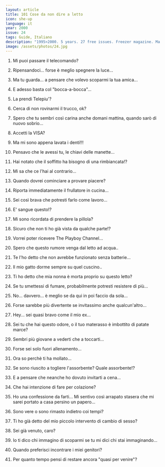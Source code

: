 ```yaml
---
layout: article
title: 101 Cose da non dire a letto
icon: she-up
language: it
year: 2000
issue: 24
tags: Guide, Italiano
description: "1995>2000. 5 years. 27 free issues. Freezer magazine. Ma tu guarda... a pensare che volevo scoparmi la tua amica..."
image: /assets/photos/24.jpg
---
```



1. Mi puoi passare il telecomando?

5. Ripensandoci... forse è meglio spegnere la luce...

7. Ma tu guarda... a pensare che volevo scoparmi la tua amica...

13. E adesso basta col "bocca-a-bocca"...

18. La prendi Telepiu'?

20. Cerca di non rovinarmi il trucco, ok?

23. Spero che tu sembri così carina anche domani mattina, quando sarò di nuovo sobrio...

24. Accetti la VISA?

26. Ma mi sono appena lavata i denti!!!

28. Pensavo che le avessi tu, le chiavi delle manette...

33. Hai notato che il soffitto ha bisogno di una rimbiancata!?

34. Mi sa che ce l'hai al contrario...

35. Quando dovrei cominciare a provare piacere?

36. Riporta immediatamente il frullatore in cucina...

37. Sei così brava che potresti farlo come lavoro...

38. E' sangue questo!?

39. Mi sono ricordata di prendere la pillola?

40. Sicuro che non ti ho già vista da qualche parte!?

41. Vorrei poter ricevere The Playboy Channel...

42. Spero che questo rumore venga dal letto ad acqua..

43. Te l'ho detto che non avrebbe funzionato senza batterie...

44. Il mio gatto dorme sempre su quel cuscino..

45. Ti ho detto che mia nonna è morta proprio su questo letto?

46. Se tu smettessi di fumare, probabilmente potresti resistere di più...

47. No... davvero... è meglio se da qui in poi faccio da sola...

49. Forse sarebbe più divertente se invitassimo anche qualcun'altro...

50. Hey... sei quasi bravo come il mio ex...

52. Sei tu che hai questo odore, o il tuo materasso è imbottito di patate marce?

53. Sembri più giovane a vederti che a toccarti...

54. Forse sei solo fuori allenamento...

57. Ora so perchè ti ha mollato...

60. Se sono riuscito a togliere l'assorbente? Quale assorbente!?

62. E a pensare che neanche ho dovuto invitarti a cena...

63. Che hai intenzione di fare per colazione?

64. Ho una confessione da farti... Mi sentivo così arrapato stasera
che mi sarei portato a casa persino un papero...

69. Sono vere o sono rimasto indietro coi tempi?

76. Ti ho già detto del mio piccolo intervento di cambio di sesso?

82. Sei già venuto, caro?

99. Io ti dico chi immagino di scoparmi se tu mi dici chi stai immaginando...

100. Quando preferisci incontrare i miei genitori?

101. Per quanto tempo pensi di restare ancora "quasi per venire"?
